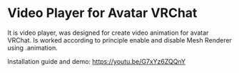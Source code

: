 # Video Player for Avatar VRChat
 It is video player, was designed for create video animation for avatar VRChat. Is worked according to principle enable and disable Mesh Renderer using .animation.

Installation guide and demo: https://youtu.be/G7xYz6ZQQnY
